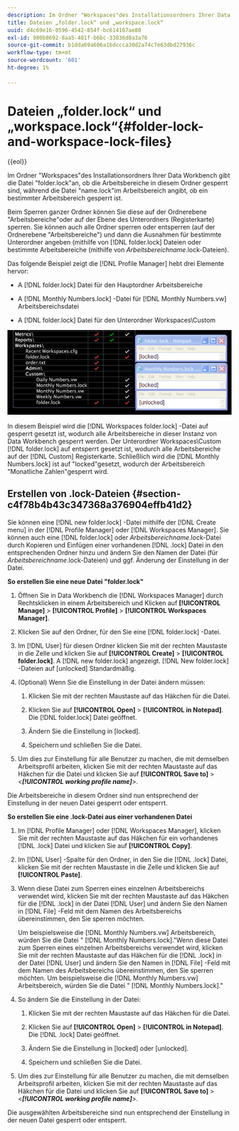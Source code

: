 ```yaml
---
description: Im Ordner "Workspaces"des Installationsordners Ihrer Data Workbench gibt die Datei "folder.lock"an, ob die Arbeitsbereiche in diesem Ordner gesperrt sind, während die Datei "name.lock"im Arbeitsbereich angibt, ob ein bestimmter Arbeitsbereich gesperrt ist.
title: Dateien „folder.lock“ und „workspace.lock“
uuid: d4c69e16-0596-4542-854f-bc614167ae80
exl-id: 980b8692-8aa5-481f-b6bc-33836d8a3a76
source-git-commit: b1dda69a606a16dccca30d2a74c7e63dbd27936c
workflow-type: tm+mt
source-wordcount: '601'
ht-degree: 1%

---
```


# Dateien „folder.lock“ und „workspace.lock“{#folder-lock-and-workspace-lock-files}

{{eol}}

Im Ordner &quot;Workspaces&quot;des Installationsordners Ihrer Data Workbench gibt die Datei &quot;folder.lock&quot;an, ob die Arbeitsbereiche in diesem Ordner gesperrt sind, während die Datei &quot;name.lock&quot;im Arbeitsbereich angibt, ob ein bestimmter Arbeitsbereich gesperrt ist.

Beim Sperren ganzer Ordner können Sie diese auf der Ordnerebene &quot;Arbeitsbereiche&quot;oder auf der Ebene des Unterordners (Registerkarte) sperren. Sie können auch alle Ordner sperren oder entsperren (auf der Ordnerebene &quot;Arbeitsbereiche&quot;) und dann die Ausnahmen für bestimmte Unterordner angeben (mithilfe von [!DNL folder.lock] Dateien oder bestimmte Arbeitsbereiche (mithilfe von *Arbeitsbereichname*.lock-Dateien).

Das folgende Beispiel zeigt die [!DNL Profile Manager] hebt drei Elemente hervor:

* A [!DNL folder.lock] Datei für den Hauptordner Arbeitsbereiche
* A [!DNL Monthly Numbers.lock] -Datei für [!DNL Monthly Numbers.vw] Arbeitsbereichsdatei

* A [!DNL folder.lock] Datei für den Unterordner Workspaces\Custom

![](assets/wsp_Locking_lockFiles.png)

In diesem Beispiel wird die [!DNL Workspaces folder.lock] -Datei auf gesperrt gesetzt ist, wodurch alle Arbeitsbereiche in dieser Instanz von Data Workbench gesperrt werden. Der Unterordner Workspaces\Custom [!DNL folder.lock] auf entsperrt gesetzt ist, wodurch alle Arbeitsbereiche auf der [!DNL Custom] Registerkarte. Schließlich wird die [!DNL Monthly Numbers.lock] ist auf &quot;locked&quot;gesetzt, wodurch der Arbeitsbereich &quot;Monatliche Zahlen&quot;gesperrt wird.

## Erstellen von .lock-Dateien {#section-c4f78b4b43c347368a376904effb41d2}

Sie können eine [!DNL new folder.lock] -Datei mithilfe der [!DNL Create menu] in der [!DNL Profile Manager] oder [!DNL Workspaces Manager]. Sie können auch eine [!DNL folder.lock] oder *Arbeitsbereichname*.lock-Datei durch Kopieren und Einfügen einer vorhandenen [!DNL .lock] Datei in den entsprechenden Ordner hinzu und ändern Sie den Namen der Datei (für *Arbeitsbereichname*.lock-Dateien) und ggf. Änderung der Einstellung in der Datei.

**So erstellen Sie eine neue Datei &quot;folder.lock&quot;**

1. Öffnen Sie in Data Workbench die [!DNL Workspaces Manager] durch Rechtsklicken in einem Arbeitsbereich und Klicken auf **[!UICONTROL Manage]** > **[!UICONTROL Profile]** > **[!UICONTROL Workspaces Manager]**.
1. Klicken Sie auf den Ordner, für den Sie eine [!DNL folder.lock] -Datei.
1. Im [!DNL User] für diesen Ordner klicken Sie mit der rechten Maustaste in die Zelle und klicken Sie auf **[!UICONTROL Create]** > **[!UICONTROL folder.lock]**. A [!DNL new folder.lock] angezeigt. [!DNL New folder.lock] -Dateien auf [unlocked] Standardmäßig.
1. (Optional) Wenn Sie die Einstellung in der Datei ändern müssen:

   1. Klicken Sie mit der rechten Maustaste auf das Häkchen für die Datei.
   1. Klicken Sie auf **[!UICONTROL Open]** > **[!UICONTROL in Notepad]**. Die [!DNL folder.lock] Datei geöffnet.

   1. Ändern Sie die Einstellung in [locked].
   1. Speichern und schließen Sie die Datei.

1. Um dies zur Einstellung für alle Benutzer zu machen, die mit demselben Arbeitsprofil arbeiten, klicken Sie mit der rechten Maustaste auf das Häkchen für die Datei und klicken Sie auf **[!UICONTROL Save to]** > *&lt;**[!UICONTROL working profile name]**>*.

Die Arbeitsbereiche in diesem Ordner sind nun entsprechend der Einstellung in der neuen Datei gesperrt oder entsperrt.

**So erstellen Sie eine .lock-Datei aus einer vorhandenen Datei**

1. Im [!DNL Profile Manager] oder [!DNL Workspaces Manager], klicken Sie mit der rechten Maustaste auf das Häkchen für ein vorhandenes [!DNL .lock] Datei und klicken Sie auf **[!UICONTROL Copy]**.
1. Im [!DNL User] -Spalte für den Ordner, in den Sie die [!DNL .lock] Datei, klicken Sie mit der rechten Maustaste in die Zelle und klicken Sie auf **[!UICONTROL Paste]**.
1. Wenn diese Datei zum Sperren eines einzelnen Arbeitsbereichs verwendet wird, klicken Sie mit der rechten Maustaste auf das Häkchen für die [!DNL .lock] in der Datei [!DNL User] und ändern Sie den Namen in [!DNL File] -Feld mit dem Namen des Arbeitsbereichs übereinstimmen, den Sie sperren möchten.

   Um beispielsweise die [!DNL Monthly Numbers.vw] Arbeitsbereich, würden Sie die Datei &quot; [!DNL Monthly Numbers.lock].&quot;Wenn diese Datei zum Sperren eines einzelnen Arbeitsbereichs verwendet wird, klicken Sie mit der rechten Maustaste auf das Häkchen für die [!DNL .lock] in der Datei [!DNL User] und ändern Sie den Namen in [!DNL File] -Feld mit dem Namen des Arbeitsbereichs übereinstimmen, den Sie sperren möchten. Um beispielsweise die [!DNL Monthly Numbers.vw] Arbeitsbereich, würden Sie die Datei &quot; [!DNL Monthly Numbers.lock].&quot;

1. So ändern Sie die Einstellung in der Datei:

   1. Klicken Sie mit der rechten Maustaste auf das Häkchen für die Datei.
   1. Klicken Sie auf **[!UICONTROL Open]** > **[!UICONTROL in Notepad]**. Die [!DNL .lock] Datei geöffnet.

   1. Ändern Sie die Einstellung in [locked] oder [unlocked].
   1. Speichern und schließen Sie die Datei.

1. Um dies zur Einstellung für alle Benutzer zu machen, die mit demselben Arbeitsprofil arbeiten, klicken Sie mit der rechten Maustaste auf das Häkchen für die Datei und klicken Sie auf **[!UICONTROL Save to]** > *&lt;**[!UICONTROL working profile name]**>*.

Die ausgewählten Arbeitsbereiche sind nun entsprechend der Einstellung in der neuen Datei gesperrt oder entsperrt.
